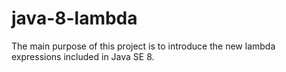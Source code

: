 # java-8-lambda
The main purpose of this project is to introduce the new lambda expressions included in Java SE 8.
